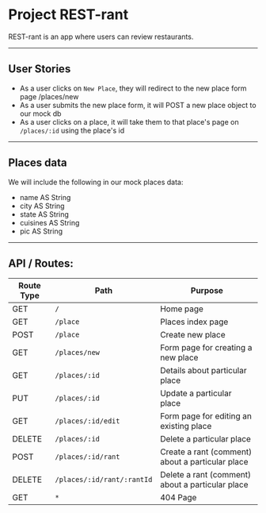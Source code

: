 # Project REST-rant

REST-rant is an app where users can review restaurants.

***

## User Stories

- As a user clicks on `New Place`, they will redirect to the new place form page /places/new
- As a user submits the new place form, it will POST a new place object to our mock db
- As a user clicks on a place, it will take them to that place's page on `/places/:id` using the place's id

***

## Places data

We will include the following in our mock places data:
- name AS String
- city AS String
- state AS String
- cuisines AS String
- pic AS String

***

## API / Routes:

| Route Type | Path | Purpose |
| ---------- | ------------------- | ------------------------------- |
| GET | `/` | Home page |
| GET | `/place` | Places index page |
| POST | `/place` | Create new place |
| GET | `/places/new` | Form page for creating a new place |
| GET | `/places/:id` | Details about particular place |
| PUT | `/places/:id` | Update a particular place |
| GET | `/places/:id/edit` | Form page for editing an existing place |
| DELETE | `/places/:id` | Delete a particular place |
| POST | `/places/:id/rant` | Create a rant (comment) about a particular place |
| DELETE | `/places/:id/rant/:rantId` | Delete a rant (comment) about a particular place |
| GET | `*` | 404 Page |